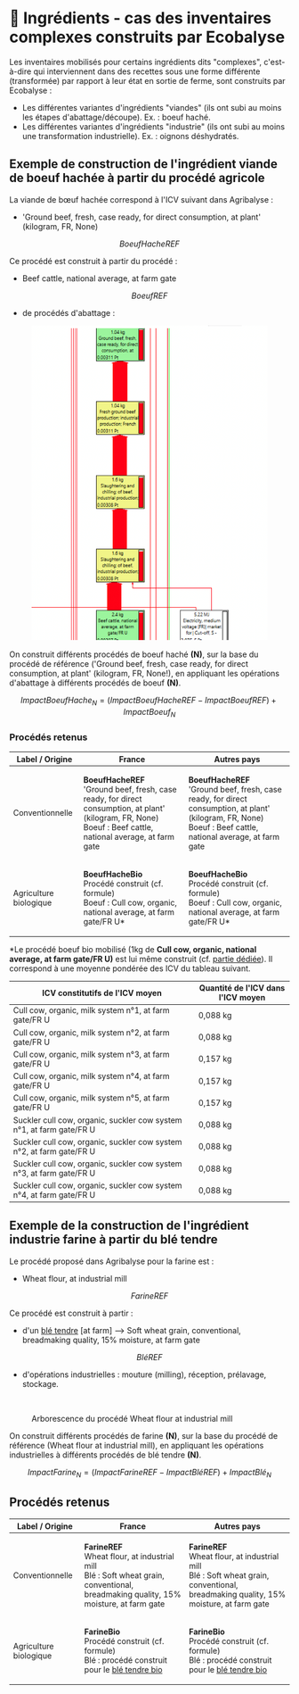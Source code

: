 # 🐄 Ingrédients - cas des inventaires complexes construits par Ecobalyse

Les inventaires mobilisés pour certains ingrédients dits "complexes", c'est-à-dire qui interviennent dans des recettes sous une forme différente (transformée) par rapport à leur état en sortie de ferme, sont construits par Ecobalyse : &#x20;

* Les différentes variantes d'ingrédients "viandes" (ils ont subi au moins les étapes d'abattage/découpe). Ex. : boeuf haché.
* Les différentes variantes d'ingrédients "industrie" (ils ont subi au moins une transformation industrielle). Ex. : oignons déshydratés.

## Exemple de construction de l'ingrédient viande de boeuf hachée à partir du procédé agricole

La viande de bœuf hachée correspond à l'ICV suivant dans Agribalyse :&#x20;

* 'Ground beef, fresh, case ready, for direct consumption, at plant' (kilogram, FR, None)

$$
BoeufHacheREF
$$

Ce procédé est construit à partir du procédé :&#x20;

* Beef cattle, national average, at farm gate

$$
BoeufREF
$$

* de procédés d'abattage : &#x20;

<figure><img src="../../.gitbook/assets/beef (1).png" alt=""><figcaption></figcaption></figure>

On construit différents procédés de boeuf haché **(N)**, sur la base du procédé de référence ('Ground beef, fresh, case ready, for direct consumption, at plant' (kilogram, FR, None!), en appliquant les opérations d'abattage à différents procédés de boeuf **(N)**.

$$
ImpactBoeufHache_N = (ImpactBoeufHacheREF - ImpactBoeufREF )+ImpactBoeuf_N
$$

### Procédés retenus

| Label / Origine        | France                                                                                                                                                                                  | Autres pays                                                                                                                                                                             |
| ---------------------- | --------------------------------------------------------------------------------------------------------------------------------------------------------------------------------------- | --------------------------------------------------------------------------------------------------------------------------------------------------------------------------------------- |
| Conventionnelle        | <p><strong>BoeufHacheREF</strong><br>'Ground beef, fresh, case ready, for direct consumption, at plant' (kilogram, FR, None)<br>Boeuf : Beef cattle, national average, at farm gate</p> | <p><strong>BoeufHacheREF</strong><br>'Ground beef, fresh, case ready, for direct consumption, at plant' (kilogram, FR, None)<br>Boeuf : Beef cattle, national average, at farm gate</p> |
| Agriculture biologique | <p><strong>BoeufHacheBio</strong><br>Procédé construit (cf. formule)<br>Boeuf : Cull cow, organic, national average, at farm gate/FR U*</p>                                             | <p><strong>BoeufHacheBio</strong><br>Procédé construit (cf. formule)<br>Boeuf : Cull cow, organic, national average, at farm gate/FR U*</p>                                             |

\*Le procédé boeuf bio mobilisé (1kg de **Cull cow, organic, national average, at farm gate/FR U)** est lui même construit (cf. [partie dédiée](broken-reference)). Il correspond à une moyenne pondérée des ICV du tableau suivant.&#x20;

<table><thead><tr><th width="319">ICV constitutifs de l'ICV moyen</th><th>Quantité de l'ICV dans l'ICV moyen</th></tr></thead><tbody><tr><td>Cull cow, organic, milk system n°1, at farm gate/FR U</td><td>0,088 kg</td></tr><tr><td>Cull cow, organic, milk system n°2, at farm gate/FR U</td><td>0,088 kg</td></tr><tr><td>Cull cow, organic, milk system n°3, at farm gate/FR U</td><td>0,157 kg</td></tr><tr><td>Cull cow, organic, milk system n°4, at farm gate/FR U</td><td>0,157 kg</td></tr><tr><td>Cull cow, organic, milk system n°5, at farm gate/FR U</td><td>0,157 kg</td></tr><tr><td>Suckler cull cow, organic, suckler cow system n°1, at farm gate/FR U</td><td>0,088 kg</td></tr><tr><td>Suckler cull cow, organic, suckler cow system n°2, at farm gate/FR U</td><td>0,088 kg</td></tr><tr><td>Suckler cull cow, organic, suckler cow system n°3, at farm gate/FR U</td><td>0,088 kg</td></tr><tr><td>Suckler cull cow, organic, suckler cow system n°4, at farm gate/FR U</td><td>0,088 kg</td></tr></tbody></table>

## Exemple de la construction de l'ingrédient industrie farine à partir du blé tendre

Le procédé proposé dans Agribalyse pour la farine est :&#x20;

* Wheat flour, at industrial mill

$$
FarineREF
$$

Ce procédé est construit à partir :&#x20;

* d'un [blé tendre](https://fabrique-numerique.gitbook.io/ecobalyse/alimentaire/ingredients-agricoles/ble-tendre) \[at farm] --> Soft wheat grain, conventional, breadmaking quality, 15% moisture, at farm gate

$$
BléREF
$$

* d'opérations industrielles : mouture (milling), réception, prélavage, stockage.&#x20;

<figure><img src="../../.gitbook/assets/Image collée à 2022-11-9 17-42.png" alt=""><figcaption><p>Arborescence du procédé Wheat flour at industrial mill</p></figcaption></figure>

On construit différents procédés de farine **(N)**, sur la base du procédé de référence (Wheat flour at industrial mill), en appliquant les opérations industrielles à différents procédés de blé tendre **(N)**.

$$
ImpactFarine_N = (ImpactFarineREF - ImpactBléREF )+ImpactBlé_N
$$

## Procédés retenus

| Label / Origine        | France                                                                                                                                                        | Autres pays                                                                                                                                                   |
| ---------------------- | ------------------------------------------------------------------------------------------------------------------------------------------------------------- | ------------------------------------------------------------------------------------------------------------------------------------------------------------- |
| Conventionnelle        | <p><strong>FarineREF</strong><br>Wheat flour, at industrial mill<br>Blé : Soft wheat grain, conventional, breadmaking quality, 15% moisture, at farm gate</p> | <p><strong>FarineREF</strong><br>Wheat flour, at industrial mill<br>Blé : Soft wheat grain, conventional, breadmaking quality, 15% moisture, at farm gate</p> |
| Agriculture biologique | <p><strong>FarineBio</strong><br>Procédé construit (cf. formule)<br>Blé : procédé construit pour le <a href="broken-reference">blé tendre bio</a></p>         | <p><strong>FarineBio</strong><br>Procédé construit (cf. formule)<br>Blé : procédé construit pour le <a href="broken-reference">blé tendre bio</a></p>         |

